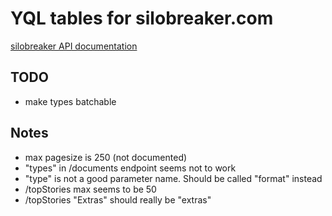 # YQL tables for silobreaker.com

[silobreaker API documentation](http://api.silobreaker.com/ApiReference.htm)


## TODO
- make types batchable

## Notes
- max pagesize is 250 (not documented)
- "types" in /documents endpoint seems not to work
- "type" is not a good parameter name. Should be called "format" instead
- /topStories max seems to be 50
- /topStories "Extras" should really be "extras"